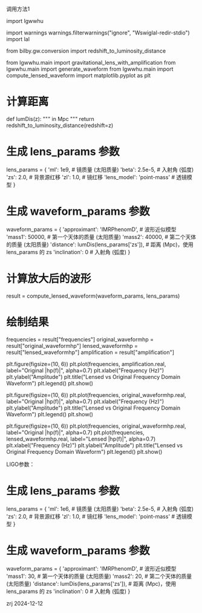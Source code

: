 调用方法1




import lgwwhu

import warnings
warnings.filterwarnings("ignore", "Wswiglal-redir-stdio")
import lal

from bilby.gw.conversion import redshift_to_luminosity_distance

from lgwwhu.main import gravitational_lens_with_amplification 
from lgwwhu.main import generate_waveform
from lgwwhu.main import compute_lensed_waveform
import matplotlib.pyplot as plt


# 计算距离
def lumDis(z):
    """
    in Mpc
    """
    return redshift_to_luminosity_distance(redshift=z)


# 生成 lens_params 参数
lens_params = {
    'ml': 1e9,              # 镜质量 (太阳质量)
    'beta': 2.5e-5,         # 入射角 (弧度)
    'zs': 2.0,              # 背景源红移
    'zl': 1.0,              # 镜红移
    'lens_model': 'point-mass'  # 透镜模型
}

# 生成 waveform_params 参数
waveform_params = {
    'approximant': 'IMRPhenomD',  # 波形近似模型
    'mass1': 50000,                  # 第一个天体的质量 (太阳质量)
    'mass2': 40000,                  # 第二个天体的质量 (太阳质量)
    'distance': lumDis(lens_params['zs']),  # 距离 (Mpc)，使用 lens_params 的 zs
    'inclination': 0              # 入射角 (弧度)
}


# 计算放大后的波形
result = compute_lensed_waveform(waveform_params, lens_params)

# 绘制结果
frequencies = result["frequencies"]
original_waveformhp = result["original_waveformhp"]
lensed_waveformhp = result["lensed_waveformhp"]
amplification = result["amplification"]


plt.figure(figsize=(10, 6))
plt.plot(frequencies, amplification.real, label="Original |hp(f)|", alpha=0.7)
plt.xlabel("Frequency (Hz)")
plt.ylabel("Amplitude")
plt.title("Lensed vs Original Frequency Domain Waveform")
plt.legend()
plt.show()



plt.figure(figsize=(10, 6))
plt.plot(frequencies, original_waveformhp.real, label="Original |hp(f)|", alpha=0.7)
plt.xlabel("Frequency (Hz)")
plt.ylabel("Amplitude")
plt.title("Lensed vs Original Frequency Domain Waveform")
plt.legend()
plt.show()

plt.figure(figsize=(10, 6))
plt.plot(frequencies, original_waveformhp.real, label="Original |hp(f)|", alpha=0.7)
plt.plot(frequencies, lensed_waveformhp.real, label="Lensed |hp(f)|", alpha=0.7)
plt.xlabel("Frequency (Hz)")
plt.ylabel("Amplitude")
plt.title("Lensed vs Original Frequency Domain Waveform")
plt.legend()
plt.show()




LIGO参数：

# 生成 lens_params 参数
lens_params = {
    'ml': 1e6,              # 镜质量 (太阳质量)
    'beta': 2.5e-5,         # 入射角 (弧度)
    'zs': 2.0,              # 背景源红移
    'zl': 1.0,              # 镜红移
    'lens_model': 'point-mass'  # 透镜模型
}

# 生成 waveform_params 参数
waveform_params = {
    'approximant': 'IMRPhenomD',  # 波形近似模型
    'mass1': 30,                  # 第一个天体的质量 (太阳质量)
    'mass2': 20,                  # 第二个天体的质量 (太阳质量)
    'distance': lumDis(lens_params['zs']),  # 距离 (Mpc)，使用 lens_params 的 zs
    'inclination': 0              # 入射角 (弧度)
}



zrj
2024-12-12